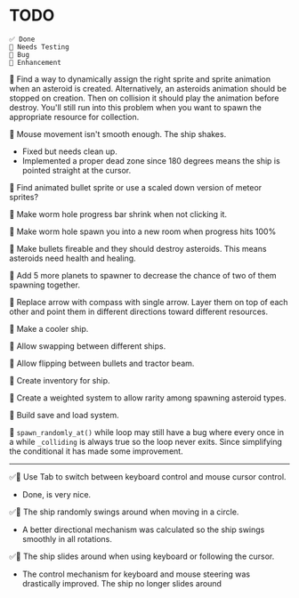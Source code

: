 # TODO

```
✅ Done
🧪 Needs Testing
🐞 Bug
💪 Enhancement
```

🐞 Find a way to dynamically assign the right sprite and sprite animation when an asteroid is created. Alternatively, an asteroids animation should be stopped on creation. Then on collision it should play the animation before destroy. You'll still run into this problem when you want to spawn the appropriate resource for collection.

🧪 Mouse movement isn't smooth enough. The ship shakes.

- Fixed but needs clean up.
- Implemented a proper dead zone since 180 degrees means the ship is pointed straight at the cursor.

💪 Find animated bullet sprite or use a scaled down version of meteor sprites?

💪 Make worm hole progress bar shrink when not clicking it.

💪 Make worm hole spawn you into a new room when progress hits 100%

💪 Make bullets fireable and they should destroy asteroids. This means asteroids need health and healing.

💪 Add 5 more planets to spawner to decrease the chance of two of them spawning together.

💪 Replace arrow with compass with single arrow. Layer them on top of each other and point them in different directions toward different resources.

💪 Make a cooler ship.

💪 Allow swapping between different ships.

💪 Allow flipping between bullets and tractor beam.

💪 Create inventory for ship.

💪 Create a weighted system to allow rarity among spawning asteroid types.

💪 Build save and load system.

🧪 `spawn_randomly_at()` while loop may still have a bug where every once in a while `_colliding` is always true so the loop never exits. Since simplifying the conditional it has made some improvement.

---

✅💪 Use Tab to switch between keyboard control and mouse cursor control.

- Done, is very nice.

✅🐞 The ship randomly swings around when moving in a circle.

- A better directional mechanism was calculated so the ship swings smoothly in all rotations.

✅🐞 The ship slides around when using keyboard or following the cursor.

- The control mechanism for keyboard and mouse steering was drastically improved. The ship no longer slides around
